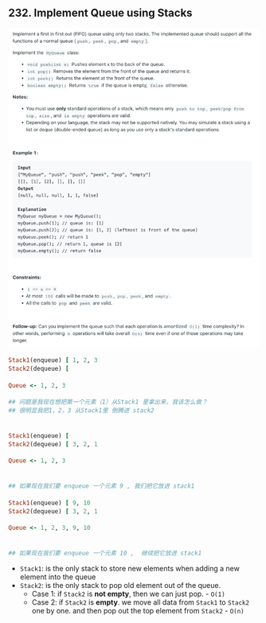 ## 232. Implement Queue using Stacks
![](img/2023-01-03-00-40-02.png)

```ruby
Stack1(enqueue) [ 1, 2, 3
Stack2(dequeue) [

Queue <- 1, 2, 3

## 问题是我现在想把第一个元素（1）从Stack1 里拿出来，我该怎么做？
## 很明显我把1，2，3 从Stack1里 倒腾进 stack2


Stack1(enqueue) [ 
Stack2(dequeue) [ 3, 2, 1

Queue <- 1, 2, 3


## 如果现在我们要 enqueue 一个元素 9 , 我们把它放进 stack1

Stack1(enqueue) [ 9, 10
Stack2(dequeue) [ 3, 2, 1

Queue <- 1, 2, 3, 9, 10


## 如果现在我们要 enqueue 一个元素 10 ,  继续把它放进 stack1 
```

- `Stack1`: is the only stack to store new elements when adding a new element into the queue
- `Stack2`: is the only stack to pop old element out of the queue.
  - Case 1: if `Stack2` is **not empty**, then we can just pop.  - `O(1)`
  - Case 2: if `Stack2` is **empty**. we move all data from `Stack1` to `Stack2` one by one. 
    and then pop out the top element from `Stack2`   - `O(n)`
